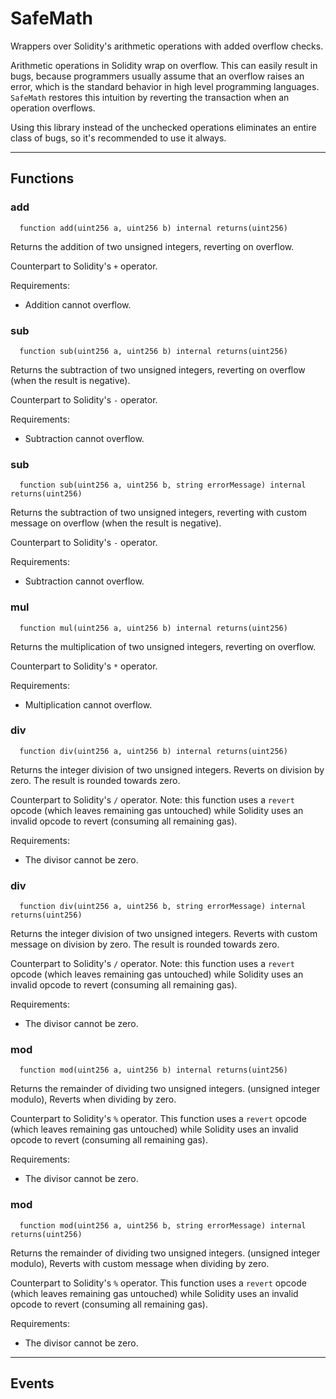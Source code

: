 # SafeMath

Wrappers over Solidity's arithmetic operations with added overflow
checks.

Arithmetic operations in Solidity wrap on overflow. This can easily result
in bugs, because programmers usually assume that an overflow raises an
error, which is the standard behavior in high level programming languages.
`SafeMath` restores this intuition by reverting the transaction when an
operation overflows.

Using this library instead of the unchecked operations eliminates an entire
class of bugs, so it's recommended to use it always.


___

## Functions

### add

```solidity
  function add(uint256 a, uint256 b) internal returns(uint256)
```

Returns the addition of two unsigned integers, reverting on
overflow.

Counterpart to Solidity's `+` operator.

Requirements:

- Addition cannot overflow.



### sub

```solidity
  function sub(uint256 a, uint256 b) internal returns(uint256)
```

Returns the subtraction of two unsigned integers, reverting on
overflow (when the result is negative).

Counterpart to Solidity's `-` operator.

Requirements:

- Subtraction cannot overflow.



### sub

```solidity
  function sub(uint256 a, uint256 b, string errorMessage) internal returns(uint256)
```

Returns the subtraction of two unsigned integers, reverting with custom message on
overflow (when the result is negative).

Counterpart to Solidity's `-` operator.

Requirements:

- Subtraction cannot overflow.



### mul

```solidity
  function mul(uint256 a, uint256 b) internal returns(uint256)
```

Returns the multiplication of two unsigned integers, reverting on
overflow.

Counterpart to Solidity's `*` operator.

Requirements:

- Multiplication cannot overflow.



### div

```solidity
  function div(uint256 a, uint256 b) internal returns(uint256)
```

Returns the integer division of two unsigned integers. Reverts on
division by zero. The result is rounded towards zero.

Counterpart to Solidity's `/` operator. Note: this function uses a
`revert` opcode (which leaves remaining gas untouched) while Solidity
uses an invalid opcode to revert (consuming all remaining gas).

Requirements:

- The divisor cannot be zero.



### div

```solidity
  function div(uint256 a, uint256 b, string errorMessage) internal returns(uint256)
```

Returns the integer division of two unsigned integers. Reverts with custom message on
division by zero. The result is rounded towards zero.

Counterpart to Solidity's `/` operator. Note: this function uses a
`revert` opcode (which leaves remaining gas untouched) while Solidity
uses an invalid opcode to revert (consuming all remaining gas).

Requirements:

- The divisor cannot be zero.



### mod

```solidity
  function mod(uint256 a, uint256 b) internal returns(uint256)
```

Returns the remainder of dividing two unsigned integers. (unsigned integer modulo),
Reverts when dividing by zero.

Counterpart to Solidity's `%` operator. This function uses a `revert`
opcode (which leaves remaining gas untouched) while Solidity uses an
invalid opcode to revert (consuming all remaining gas).

Requirements:

- The divisor cannot be zero.



### mod

```solidity
  function mod(uint256 a, uint256 b, string errorMessage) internal returns(uint256)
```

Returns the remainder of dividing two unsigned integers. (unsigned integer modulo),
Reverts with custom message when dividing by zero.

Counterpart to Solidity's `%` operator. This function uses a `revert`
opcode (which leaves remaining gas untouched) while Solidity uses an
invalid opcode to revert (consuming all remaining gas).

Requirements:

- The divisor cannot be zero.




___

## Events

